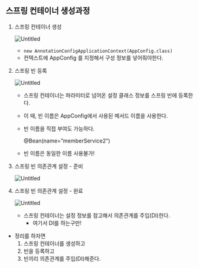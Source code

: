 ## 스프링 컨테이너 생성과정

1. 스프링 컨테이너 생성

   ![Untitled](https://prod-files-secure.s3.us-west-2.amazonaws.com/5ff62ebc-d86e-4469-bebc-9b687604901a/02de106f-ab1f-4bdf-8164-b13a19cd809a/Untitled.png)

   - `new AnnotationConfigApplicationContext(AppConfig.class)`
   - 컨텍스트에 AppConfig 를 지정해서 구성 정보를 넣어줘야한다.

2. 스프링 빈 등록

   ![Untitled](https://prod-files-secure.s3.us-west-2.amazonaws.com/5ff62ebc-d86e-4469-bebc-9b687604901a/c77d02ac-9ba6-4d70-bde0-d05946a7673c/Untitled.png)

   - 스프링 컨테이너는 파라미터로 넘어온 설정 클래스 정보를 스프링 빈에 등록한다.
   - 이 때, 빈 이름은 AppConfig에서 사용된 메서드 이름을 사용한다.
   - 빈 이름을 직접 부여도 가능하다.

     @Bean(name=”memberService2”)

   - 빈 이름은 동일한 이름 사용불가!

3. 스프링 빈 의존관계 설정 - 준비

   ![Untitled](https://prod-files-secure.s3.us-west-2.amazonaws.com/5ff62ebc-d86e-4469-bebc-9b687604901a/1e8e6c07-f5e1-447c-8144-184dae980fd8/Untitled.png)

4. 스프링 빈 의존관계 설정 - 완료

   ![Untitled](https://prod-files-secure.s3.us-west-2.amazonaws.com/5ff62ebc-d86e-4469-bebc-9b687604901a/3a4057e0-86b4-4082-8628-5b732c19689f/Untitled.png)

   - 스프링 컨테이너는 설정 정보를 참고해서 의존관계를 주입(DI)한다.
      - 여기서 DI를 하는구만!

- 정리를 하자면
   1. 스프링 컨테이너를 생성하고
   2. 빈을 등록하고
   3. 빈끼리 의존관계를 주입(DI)해준다.